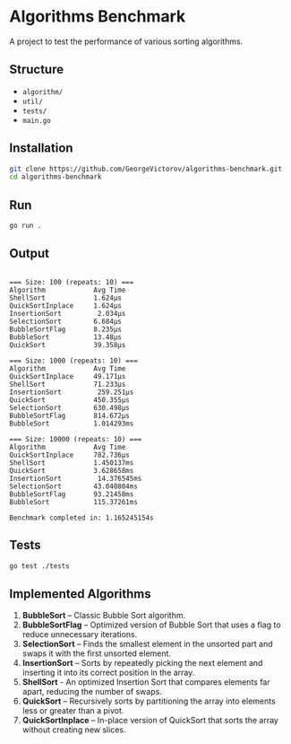 # Algorithms Benchmark

A project to test the performance of various sorting algorithms.

## Structure

- `algorithm/`
- `util/`
- `tests/`
- `main.go`

## Installation

```bash
git clone https://github.com/GeorgeVictorov/algorithms-benchmark.git
cd algorithms-benchmark
```

## Run

```bash
go run .
```

## Output

```

=== Size: 100 (repeats: 10) ===
Algorithm            Avg Time
ShellSort            1.624µs
QuickSortInplace     1.624µs
InsertionSort         2.034µs
SelectionSort        6.684µs
BubbleSortFlag       8.235µs
BubbleSort           13.48µs
QuickSort            39.358µs

=== Size: 1000 (repeats: 10) ===
Algorithm            Avg Time
QuickSortInplace     49.171µs
ShellSort            71.233µs
InsertionSort         259.251µs
QuickSort            450.355µs
SelectionSort        630.498µs
BubbleSortFlag       814.672µs
BubbleSort           1.014293ms

=== Size: 10000 (repeats: 10) ===
Algorithm            Avg Time
QuickSortInplace     782.736µs
ShellSort            1.450137ms
QuickSort            3.628658ms
InsertionSort         14.376545ms
SelectionSort        43.040804ms
BubbleSortFlag       93.21458ms
BubbleSort           115.37261ms

Benchmark completed in: 1.165245154s
```

## Tests

```bash
go test ./tests
```

## Implemented Algorithms

1. **BubbleSort** – Classic Bubble Sort algorithm.
2. **BubbleSortFlag** – Optimized version of Bubble Sort that uses a flag to reduce unnecessary iterations.
3. **SelectionSort** – Finds the smallest element in the unsorted part and swaps it with the first unsorted element.
4. **InsertionSort** – Sorts by repeatedly picking the next element and inserting it into its correct position in the array.
5. **ShellSort** - An optimized Insertion Sort that compares elements far apart, reducing the number of swaps.
6. **QuickSort** – Recursively sorts by partitioning the array into elements less or greater than a pivot.
7. **QuickSortInplace** – In-place version of QuickSort that sorts the array without creating new slices.
